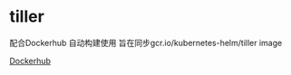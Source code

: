 # tiller

配合Dockerhub 自动构建使用 旨在同步gcr.io/kubernetes-helm/tiller image  

[Dockerhub](https://hub.docker.com/r/zhangyuming/tiller)
